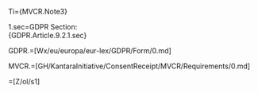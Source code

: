 Ti={MVCR.Note3}

1.sec=GDPR Section:<br>{GDPR.Article.9.2.1.sec}

GDPR.=[Wx/eu/europa/eur-lex/GDPR/Form/0.md]

MVCR.=[GH/KantaraInitiative/ConsentReceipt/MVCR/Requirements/0.md]

=[Z/ol/s1]